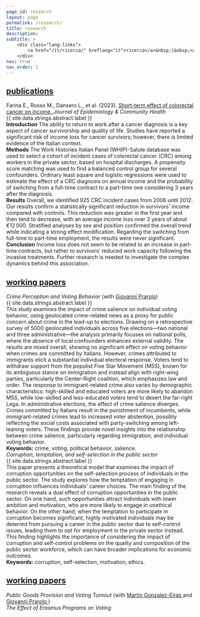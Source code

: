 ```yaml
---
page_id: research
layout: page
permalink: /research/
title: research
description:
subtitle: >
    <div class="lang-links">
        <a href="/it/ricerca/" hreflang="it">ricerca</a>&nbsp;|&nbsp;<a href="/es/investigacion/" hreflang="es">investigación</a>
    </div>
nav: true
nav_order: 1
---
```


<!-- Publications Section -->
<div class="projects">
<a href="javascript:void(0);" onclick="toggleVisibility('content-1')">
  <h2 class="category">
    <i class="fa-solid fa-chevron-right fa-2xs rotated" id="chevron-content-1"></i> publications
  </h2>
</a>

<div id="content-1" style="display: block;">
  <div class="icon-entry indented">
  <i class="fa-solid fa-newspaper fa-fw"></i>
  <span>
    Farina E., Rosso M., Dansero L., et al. (2023). 
    <a href="https://doi.org/10.1136/jech-2022-220088" target="_blank" rel="noopener noreferrer">
      Short-term effect of colorectal cancer on income.
    </a> 
    <i>Journal of Epidemiology & Community Health</i>
  </span>
</div>

<div id="toggle-abstract-crc" class="abstract-toggle-pill"
     onclick="toggleAbstract('abstract-crc', ABSTRACT_TEXT.show, ABSTRACT_TEXT.hide)"
     title="{{ site.data.strings.abstract.show }}">
  <i class="fa-solid fa-chevron-right fa-2xs" id="icon-abstract-crc"></i>
  <span id="label-abstract-crc" class="toggle-label" style="color:var(--global-theme-color);">
    {{ site.data.strings.abstract.label }}
  </span>
</div>

<div id="abstract-crc" class="abstract">
      <b>Introduction</b> The ability to return to work after a cancer diagnosis is a key aspect of cancer survivorship and quality of life. Studies have reported a significant risk of income loss for cancer survivors; however, there is limited evidence of the Italian context.
              <br>
              <b>Methods</b> The Work Histories Italian Panel (WHIP)-Salute database was used to select a cohort of incident cases of colorectal cancer (CRC) among workers in the private sector, based on hospital discharges. A propensity score matching was used to find a balanced control group for several confounders. Ordinary least square and logistic regressions were used to estimate the effect of a CRC diagnosis on annual income and the probability of switching from a full-time contract to a part-time one considering 3 years after the diagnosis.
              <br>
              <b>Results</b> Overall, we identified 925 CRC incident cases from 2006 until 2012. Our results confirm a statistically significant reduction in survivors’ income compared with controls. This reduction was greater in the first year and then tend to decrease, with an average income loss over 3 years of about €12 000. Stratified analyses by sex and position confirmed the overall trend while indicating a strong effect modification. Regarding the switching from full-time to part-time employment, the results were never significant.
              <br>
              <b>Conclusion</b> Income loss does not seem to be related to an increase in part-time contracts, but rather to survivors’ reduced work capacity following the invasive treatments. Further research is needed to investigate the complex dynamics behind this association.
</div>

</div>

<!-- Working Papers Section -->
<div class="projects">

<a href="javascript:void(0);" onclick="toggleVisibility('content-2')">
  <h2 class="category">
    <i class="fa-solid fa-chevron-right fa-2xs rotated" id="chevron-content-1"></i> working papers
  </h2>
</a>

<div id="content-2" style="display: block;">

<div class="icon-entry indented">
  <i class="fa-solid fa-book-open fa-fw"></i>
  <span>
    <em>Crime Perception and Voting Behavior</em> 
    (with 
    <a href="https://sites.google.com/site/giovanniprarolo/" target="_blank" rel="noopener noreferrer">
      Giovanni Prarolo</a>)
  </span>
</div>

<div id="toggle-abstract-crime" class="abstract-toggle-pill"
     onclick="toggleAbstract('abstract-crime', ABSTRACT_TEXT.show, ABSTRACT_TEXT.hide)"
     title="{{ site.data.strings.abstract.show }}">
  <i class="fa-solid fa-chevron-right fa-2xs" id="icon-abstract-crime"></i>
  <span id="label-abstract-crime" class="toggle-label" style="color:var(--global-theme-color);">
    {{ site.data.strings.abstract.label }}
  </span>
</div>

<div id="abstract-crime" class="abstract">
      This study examines the impact of crime salience on individual voting behavior, using geolocated crime-related news as a proxy for public concern about crime in the lead-up to elections. Drawing on a retrospective survey of 5000 geolocated individuals across five elections—two national and three administrative—the analysis primarily focuses on national polls, where the absence of local confounders enhances external validity. The results are mixed overall, showing no significant effect on voting behavior when crimes are committed by Italians. However, crimes attributed to immigrants elicit a substantial individual electoral response. Voters tend to withdraw support from the populist Five Star Movement (M5S), known for its ambiguous stance on immigration and instead align with right-wing parties, particularly the Center-Right coalition, which emphasizes law and order. The response to immigrant-related crime also varies by demographic characteristics: high-skilled and educated voters are more likely to abandon M5S, while low-skilled and less-educated voters tend to desert the far-right Lega. In administrative elections, the effect of crime salience diverges. Crimes committed by Italians result in the punishment of incumbents, while immigrant-related crimes lead to increased voter abstention, possibly reflecting the social costs associated with party-switching among left-leaning voters. These findings provide novel insights into the relationship between crime salience, particularly regarding immigration, and individual voting behavior.
      <br><b>Keywords:</b> crime, voting, political behavior, salience.
</div>

<div class="icon-entry indented">
  <i class="fa-solid fa-book-open fa-fw" title="Working paper"></i>
  <em>Corruption, temptation, and self-selection in the public sector</em>
</div>

<div id="toggle-abstract-corruption" class="abstract-toggle-pill"
     onclick="toggleAbstract('abstract-corruption', ABSTRACT_TEXT.show, ABSTRACT_TEXT.hide)"
     title="{{ site.data.strings.abstract.show }}">
  <i class="fa-solid fa-chevron-right fa-2xs" id="icon-abstract-corruption"></i>
  <span id="label-abstract-corruption" class="toggle-label" style="color:var(--global-theme-color);">
    {{ site.data.strings.abstract.label }}
  </span>
</div>

<div id="abstract-corruption" class="abstract">
       This paper presents a theoretical model that examines the impact of corruption opportunities on the self-selection process of individuals in the public sector. The study explores how the temptation of engaging in corruption influences individuals' career choices. The main finding of the research reveals a dual effect of corruption opportunities in the public sector. On one hand, such opportunities attract individuals with lower ambition and motivation, who are more likely to engage in unethical behavior. On the other hand, when the temptation to participate in corruption becomes significant, highly motivated individuals may be deterred from pursuing a career in the public sector due to self-control issues, leading them to opt for employment in the private sector instead. This finding highlights the importance of considering the impact of corruption and self-control problems on the quality and composition of the public sector workforce, which can have broader implications for economic outcomes.
      <br><b>Keywords:</b> corruption, self-selection, motivation, ethics.
</div>

</div>

<!-- Work in Progress Section -->
<div class="projects">

<a href="javascript:void(0);" onclick="toggleVisibility('content-3')">
  <h2 class="category">
    <i class="fa-solid fa-chevron-right fa-2xs rotated" id="chevron-content-1"></i> working papers
  </h2>
</a>

<div id="content-3" style="display: block;">

<div class="icon-entry indented">
  <i class="fa-solid fa-bookmark fa-fw" title="In progress"></i>
  <span>
    <em>Public Goods Provision and Voting Turnout</em> (with 
    <a href="https://sites.google.com/view/mgeiras/inicio" target="_blank" rel="noopener noreferrer">
      Martín Gonzalez-Eiras
    </a> and 
    <a href="https://sites.google.com/site/giovanniprarolo/" target="_blank" rel="noopener noreferrer">
      Giovanni Prarolo
    </a>)
  </span>
</div>

<div class="icon-entry indented">
    <i class="fa-solid fa-bookmark fa-fw" title="In progress"></i>
    <span><em>The Effect of Erasmus Programs on Voting</em></span>
  </div>
</div>
